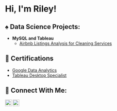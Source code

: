 <h1>Hi, I'm Riley! </h1>

<h2> ♠️ Data Science Projects:</h2>

- <b>MySQL and Tableau</b>
  - [Airbnb Listings Analysis for Cleaning Services](https://github.com/Riley-livingston/AirBnb-Project)

<h2> 📄 Certifications</h2>

- [Google Data Analytics](https://coursera.org/share/1bc669ea0359a81e313d773a412d5bb6)
- [Tableau Desktop Specialist](https://www.credly.com/badges/cd0f31cb-d769-4520-9b8d-a0dfabcaa071?source=linked_in_profile)

<h2> 🤳 Connect With Me:</h2>



[<img align="left" alt="RileyLivingston | LinkedIn" width="22px" src="https://simpleicons.org/icons/linkedin.svg" />][linkedin]
[<img align="left" alt="RileyLivingston | LinkedIn" width="22px" src="https://simpleicons.org/icons/twitter.svg" />][twitter]

[linkedin]: https://www.linkedin.com/in/rileylivingston/
[twitter]: https://twitter.com/RLivData

<!--
**Riley-livingston/Riley-livingston  is a ✨ _special_ ✨ repository because its `README.md` (this file) appears on your GitHub profile.**

- 🔭 I’m currently working on ...
- 🌱 I’m currently learning Statistics, SQL, Python
- 👯 I’m looking to collaborate on ...
- 🤔 I’m looking for help with ...
- 💬 Ask me about ...
- 📫 How to reach me: rdlivin@bgsu.edu
- 😄 Pronouns: He/Him
- ⚡ Fun fact: Poker <3 Cooking <3 Football <3
-->
